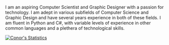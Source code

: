 I am an aspiring Computer Scientist and Graphic Designer with a passion for technology. I am adept in various subfields of Computer Science and Graphic Design and have several years experience in both of these fields. I am fluent in Python and C#, with variable levels of experience in other common languages and a plethera of technological skills.

[![Conor's Statistics](https://github-readme-stats.vercel.app/api?username=conorvenus)](https://github.com/anuraghazra/github-readme-stats)
